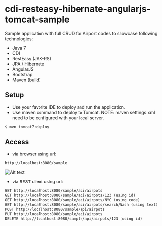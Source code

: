 cdi-resteasy-hibernate-angularjs-tomcat-sample
==============================================

Sample application with full CRUD for Airport codes to showcase following technologies: 
- Java 7 
- CDI 
- RestEasy (JAX-RS) 
- JPA / Hibernate
- AngularJS 
- Bootstrap 
- Maven (build) 

Setup
-----
- Use your favorite IDE to deploy and run the application. 
- Use maven command to deploy to Tomcat. NOTE: maven settings.xml need to be configured with your local server. 
```bash
$ mvn tomcat7:deploy
```

Access
------
- via browser using url: 
```
http://localhost:8080/sample 
```
![Alt text](/sample.png?raw=true "Sample page")

- via REST client using url: 
```html
GET http://localhost:8080/sample/api/airpots
GET http://localhost:8080/sample/api/airpots/123 (using id)
GET http://localhost:8080/sample/api/airpots/NYC (using code)
GET http://localhost:8080/sample/api/airpots/search/Wash (using text) 
POST http://localhost:8080/sample/api/airpots
PUT http://localhost:8080/sample/api/airpots
DELETE http://localhost:8080/sample/api/airpots/123 (using id)
```


